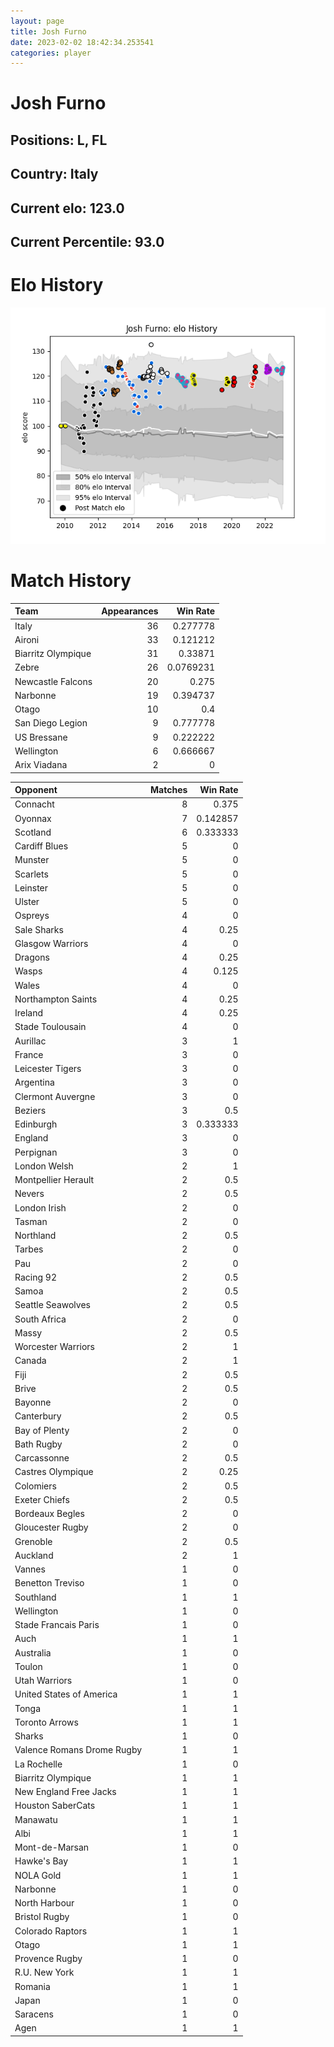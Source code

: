 ```yaml
---  
layout: page  
title: Josh Furno  
date: 2023-02-02 18:42:34.253541  
categories: player  
---
```

# Josh Furno

## Positions: L, FL

## Country: Italy

## Current elo: 123.0

## Current Percentile: 93.0

# Elo History


![elo history](history_JoshFurno.png)
# Match History


| Team               |   Appearances |   Win Rate |
|:-------------------|--------------:|-----------:|
| Italy              |            36 |  0.277778  |
| Aironi             |            33 |  0.121212  |
| Biarritz Olympique |            31 |  0.33871   |
| Zebre              |            26 |  0.0769231 |
| Newcastle Falcons  |            20 |  0.275     |
| Narbonne           |            19 |  0.394737  |
| Otago              |            10 |  0.4       |
| San Diego Legion   |             9 |  0.777778  |
| US Bressane        |             9 |  0.222222  |
| Wellington         |             6 |  0.666667  |
| Arix Viadana       |             2 |  0         |

| Opponent                   |   Matches |   Win Rate |
|:---------------------------|----------:|-----------:|
| Connacht                   |         8 |   0.375    |
| Oyonnax                    |         7 |   0.142857 |
| Scotland                   |         6 |   0.333333 |
| Cardiff Blues              |         5 |   0        |
| Munster                    |         5 |   0        |
| Scarlets                   |         5 |   0        |
| Leinster                   |         5 |   0        |
| Ulster                     |         5 |   0        |
| Ospreys                    |         4 |   0        |
| Sale Sharks                |         4 |   0.25     |
| Glasgow Warriors           |         4 |   0        |
| Dragons                    |         4 |   0.25     |
| Wasps                      |         4 |   0.125    |
| Wales                      |         4 |   0        |
| Northampton Saints         |         4 |   0.25     |
| Ireland                    |         4 |   0.25     |
| Stade Toulousain           |         4 |   0        |
| Aurillac                   |         3 |   1        |
| France                     |         3 |   0        |
| Leicester Tigers           |         3 |   0        |
| Argentina                  |         3 |   0        |
| Clermont Auvergne          |         3 |   0        |
| Beziers                    |         3 |   0.5      |
| Edinburgh                  |         3 |   0.333333 |
| England                    |         3 |   0        |
| Perpignan                  |         3 |   0        |
| London Welsh               |         2 |   1        |
| Montpellier Herault        |         2 |   0.5      |
| Nevers                     |         2 |   0.5      |
| London Irish               |         2 |   0        |
| Tasman                     |         2 |   0        |
| Northland                  |         2 |   0.5      |
| Tarbes                     |         2 |   0        |
| Pau                        |         2 |   0        |
| Racing 92                  |         2 |   0.5      |
| Samoa                      |         2 |   0.5      |
| Seattle Seawolves          |         2 |   0.5      |
| South Africa               |         2 |   0        |
| Massy                      |         2 |   0.5      |
| Worcester Warriors         |         2 |   1        |
| Canada                     |         2 |   1        |
| Fiji                       |         2 |   0.5      |
| Brive                      |         2 |   0.5      |
| Bayonne                    |         2 |   0        |
| Canterbury                 |         2 |   0.5      |
| Bay of Plenty              |         2 |   0        |
| Bath Rugby                 |         2 |   0        |
| Carcassonne                |         2 |   0.5      |
| Castres Olympique          |         2 |   0.25     |
| Colomiers                  |         2 |   0.5      |
| Exeter Chiefs              |         2 |   0.5      |
| Bordeaux Begles            |         2 |   0        |
| Gloucester Rugby           |         2 |   0        |
| Grenoble                   |         2 |   0.5      |
| Auckland                   |         2 |   1        |
| Vannes                     |         1 |   0        |
| Benetton Treviso           |         1 |   0        |
| Southland                  |         1 |   1        |
| Wellington                 |         1 |   0        |
| Stade Francais Paris       |         1 |   0        |
| Auch                       |         1 |   1        |
| Australia                  |         1 |   0        |
| Toulon                     |         1 |   0        |
| Utah Warriors              |         1 |   0        |
| United States of America   |         1 |   1        |
| Tonga                      |         1 |   1        |
| Toronto Arrows             |         1 |   1        |
| Sharks                     |         1 |   0        |
| Valence Romans Drome Rugby |         1 |   1        |
| La Rochelle                |         1 |   0        |
| Biarritz Olympique         |         1 |   1        |
| New England Free Jacks     |         1 |   1        |
| Houston SaberCats          |         1 |   1        |
| Manawatu                   |         1 |   1        |
| Albi                       |         1 |   1        |
| Mont-de-Marsan             |         1 |   0        |
| Hawke's Bay                |         1 |   1        |
| NOLA Gold                  |         1 |   1        |
| Narbonne                   |         1 |   0        |
| North Harbour              |         1 |   0        |
| Bristol Rugby              |         1 |   0        |
| Colorado Raptors           |         1 |   1        |
| Otago                      |         1 |   1        |
| Provence Rugby             |         1 |   0        |
| R.U. New York              |         1 |   1        |
| Romania                    |         1 |   1        |
| Japan                      |         1 |   0        |
| Saracens                   |         1 |   0        |
| Agen                       |         1 |   1        |